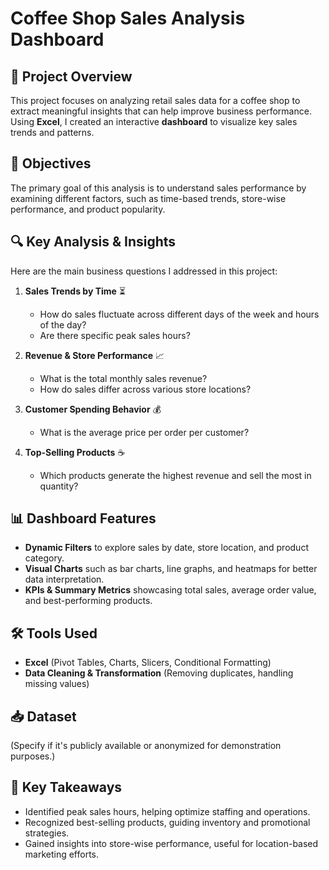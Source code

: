 # Coffee Shop Sales Analysis Dashboard

## 📌 Project Overview  
This project focuses on analyzing retail sales data for a coffee shop to extract meaningful insights that can help improve business performance. Using **Excel**, I created an interactive **dashboard** to visualize key sales trends and patterns.  

## 🎯 Objectives  
The primary goal of this analysis is to understand sales performance by examining different factors, such as time-based trends, store-wise performance, and product popularity.  

## 🔍 Key Analysis & Insights  
Here are the main business questions I addressed in this project:  

1. **Sales Trends by Time** ⏳  
   - How do sales fluctuate across different days of the week and hours of the day?  
   - Are there specific peak sales hours?  

2. **Revenue & Store Performance** 📈  
   - What is the total monthly sales revenue?  
   - How do sales differ across various store locations?  

3. **Customer Spending Behavior** 💰  
   - What is the average price per order per customer?  

4. **Top-Selling Products** ☕  
   - Which products generate the highest revenue and sell the most in quantity?  

## 📊 Dashboard Features  
- **Dynamic Filters** to explore sales by date, store location, and product category.  
- **Visual Charts** such as bar charts, line graphs, and heatmaps for better data interpretation.  
- **KPIs & Summary Metrics** showcasing total sales, average order value, and best-performing products.  

## 🛠 Tools Used  
- **Excel** (Pivot Tables, Charts, Slicers, Conditional Formatting)  
- **Data Cleaning & Transformation** (Removing duplicates, handling missing values)  

## 📥 Dataset  
(Specify if it's publicly available or anonymized for demonstration purposes.)  

## 📌 Key Takeaways  
- Identified peak sales hours, helping optimize staffing and operations.  
- Recognized best-selling products, guiding inventory and promotional strategies.  
- Gained insights into store-wise performance, useful for location-based marketing efforts.  

